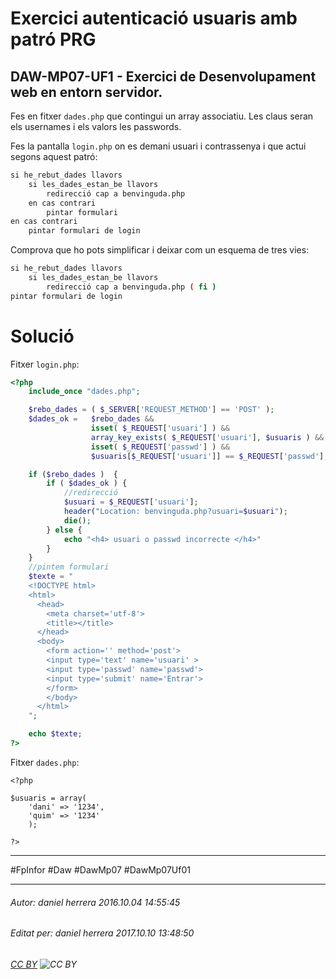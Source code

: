 # Exercici autenticació usuaris amb patró PRG
## DAW-MP07-UF1 - Exercici de Desenvolupament web en entorn servidor.
Fes en fitxer `dades.php` que contingui un array associatiu. Les claus seran els usernames i els valors les passwords.

Fes la pantalla `login.php` on es demani usuari i contrassenya i que actui segons aquest patró:

```bash
si he_rebut_dades llavors
    si les_dades_estan_be llavors
        redirecció cap a benvinguda.php
    en cas contrari
        pintar formulari
en cas contrari
    pintar formulari de login
```

Comprova que ho pots simplificar i deixar com un esquema de tres vies:

```bash
si he_rebut_dades llavors
    si les_dades_estan_be llavors
        redirecció cap a benvinguda.php ( fi )
pintar formulari de login
```

Solució
=====

Fitxer `login.php`:

```php
<?php
    include_once "dades.php";

    $rebo_dades = ( $_SERVER['REQUEST_METHOD'] == 'POST' );
    $dades_ok =   $rebo_dades &&
                  isset( $_REQUEST['usuari'] ) &&
                  array_key_exists( $_REQUEST['usuari'], $usuaris ) &&
                  isset( $_REQUEST['passwd'] ) &&
                  $usuaris[$_REQUEST['usuari']] == $_REQUEST['passwd'];

    if ($rebo_dades )  {
        if ( $dades_ok ) {
            //redirecció
            $usuari = $_REQUEST['usuari'];
            header("Location: benvinguda.php?usuari=$usuari");
            die();
        } else {
            echo "<h4> usuari o passwd incorrecte </h4>"
        }
    }
    //pintem formulari
    $texte = "
    <!DOCTYPE html>
    <html>
      <head>
        <meta charset='utf-8'>
        <title></title>
      </head>
      <body>
        <form action='' method='post'>
        <input type='text' name='usuari' >
        <input type='passwd' name='passwd'>
        <input type='submit' name='Entrar'>
        </form>
        </body>
      </html>        
    ";

    echo $texte;
?>

```

Fitxer `dades.php`:
   
    <?php
    
    $usuaris = array(
        'dani' => '1234',
        'quim' => '1234'
        );
    
    ?>

---

#FpInfor #Daw #DawMp07 #DawMp07Uf01

---

###### Autor: daniel herrera 2016.10.04 14:55:45
###### Editat per: daniel herrera 2017.10.10 13:48:50
###### [CC BY](https://creativecommons.org/licenses/by/4.0/) ![CC BY](https://licensebuttons.net/l/by/3.0/80x15.png)

